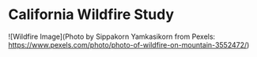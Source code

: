 # California Wildfire Study
![Wildfire Image](Photo by Sippakorn Yamkasikorn from Pexels: https://www.pexels.com/photo/photo-of-wildfire-on-mountain-3552472/)

